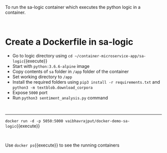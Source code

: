 To run the sa-logic container which executes the python logic in a container.

<br/>

# Create a Dockerfile in sa-logic


- Go to logic directory using `cd ~/container-microservice-app/sa-logic`{{execute}}
- Start with `python:3.6.6-alpine` image
- Copy contents of `sa` folder in `/app` folder of the container
- Set working directory to `/app`
- Install the required folders using `pip3 install -r requirements.txt` and `python3 -m textblob.download_corpora`
- Expose `5000` port
- Run `python3 sentiment_analysis.py` command

<br/>


---


`docker run -d -p 5050:5000 vaibhavrajput/docker-demo-sa-logic`{{execute}}


<br/>

Use `docker ps`{{execute}} to see the running containers
